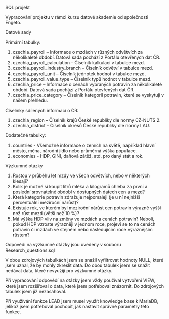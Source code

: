 SQL projekt
 
Vypracování projektu v rámci kurzu datové akademie od společnosti Engeto.

Datové sady

Primární tabulky:
1. czechia_payroll – Informace o mzdách v různých odvětvích za několikaleté období. Datová sada pochází z Portálu otevřených dat ČR.
2. czechia_payroll_calculation – Číselník kalkulací v tabulce mezd.
3. czechia_payroll_industry_branch – Číselník odvětví v tabulce mezd.
4. czechia_payroll_unit – Číselník jednotek hodnot v tabulce mezd.
5. czechia_payroll_value_type – Číselník typů hodnot v tabulce mezd.
6. czechia_price – Informace o cenách vybraných potravin za několikaleté období. Datová sada pochází z Portálu otevřených dat ČR.
7. czechia_price_category – Číselník kategorií potravin, které se vyskytují v našem přehledu.

Číselníky sdílených informací o ČR:
1. czechia_region – Číselník krajů České republiky dle normy CZ-NUTS 2.
2. czechia_district – Číselník okresů České republiky dle normy LAU.

Dodatečné tabulky:
1. countries - Všemožné informace o zemích na světě, například hlavní město, měna, národní jídlo nebo průměrná výška populace.
2. economies - HDP, GINI, daňová zátěž, atd. pro daný stát a rok.

Výzkumné otázky

1. Rostou v průběhu let mzdy ve všech odvětvích, nebo v některých klesají?
2. Kolik je možné si koupit litrů mléka a kilogramů chleba za první a poslední srovnatelné období v dostupných datech cen a mezd?
3. Která kategorie potravin zdražuje nejpomaleji (je u ní nejnižší percentuální meziroční nárůst)?
4. Existuje rok, ve kterém byl meziroční nárůst cen potravin výrazně vyšší než růst mezd (větší než 10 %)?
5. Má výška HDP vliv na změny ve mzdách a cenách potravin? Neboli, pokud HDP vzroste výrazněji v jednom roce, projeví se to na cenách potravin či mzdách ve stejném nebo následujícím roce výraznějším růstem?

Odpovědi na výzkumné otázky jsou uvedeny v souboru Research_questions.sql

V obou zdrojových tabulkách jsem se snažil vyfiltrovat hodnoty NULL, které jsem uznal, že by mohly zkreslit data. Do obou tabulek jsem se snažit nedávat data, které nevyužiji pro výzkumné otázky.

Při vypracování odpovědí na otázky jsem vždy používal vytvoření VIEW, které jsem rozšiřoval o data, které jsem potřeboval znázornit. Do zdrojových tabulek jsem již nezasahoval.

Při využívání funkce LEAD jsem musel využít knowledge base k MariaDB, jelikož jsem potřeboval pochopit, jak nastavit správně parametry této funkce.
